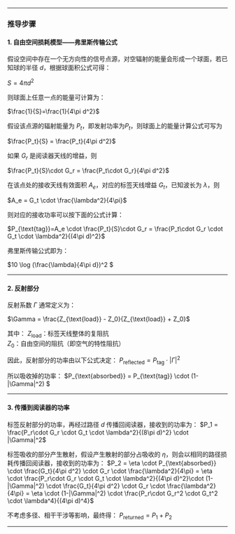 

---


### 推导步骤

#### 1. 自由空间损耗模型——弗里斯传输公式
假设空间中存在一个无方向性的信号点源，对空辐射的能量会形成一个球面，若已知球的半径 $d$，根据球面积公式可得：

$S = 4\pi d^2$

则球面上任意一点的能量可计算为：

$\frac{1}{S}=\frac{1}{4\pi d^2}$

假设该点源的辐射能量为 $P_{t}$，即发射功率为$P_{t}$，则球面上的能量计算公式可写为

$\frac{P_t}{S} = \frac{P_t}{4\pi d^2}$

如果 $G_r$ 是阅读器天线的增益，则

$\frac{P_t}{S}\cdot G_r = \frac{P_t\cdot G_r}{4\pi d^2}$

在该点处的接收天线有效面积 $A_{e}$，对应的标签天线增益 $G_{t}$，已知波长为 $\lambda$，则

$A_e = G_t \cdot \frac{\lambda^2}{4\pi}$

则对应的接收功率可以按下面的公式计算：

$P_{\text{tag}}=A_e \cdot \frac{P_t}{S}\cdot G_r = \frac{P_t\cdot G_r \cdot G_t \cdot \lambda^2}{(4\pi d)^2}$

弗里斯传输公式即为：

$10 \log (\frac{\lambda}{4\pi d})^2 $

---


#### 2. 反射部分


反射系数 $\Gamma$ 通常定义为：

$\Gamma = \frac{Z_{\text{load}} - Z_0}{Z_{\text{load}} + Z_0}$


其中：
$Z_{\text{load}}$：标签天线整体的复阻抗
$Z_0$：自由空间的阻抗（即空气的特性阻抗）

因此，反射部分的功率由以下公式决定： 
$P_{\text{reflected}} = P_{\text{tag}} \cdot |\Gamma|^2$

所以吸收掉的功率：
$P_{\text{absorbed}} = P_{\text{tag}} \cdot (1-|\Gamma|^2) $

---


#### 3. 传播到阅读器的功率
标签反射部分的功率，再经过路径 $d$ 传播回阅读器，接收到的功率为：
$P_1 = \frac{P_r\cdot G_r \cdot G_t \cdot \lambda^2}{(8\pi d)^2} \cdot |\Gamma|^2$


标签吸收的部分产生散射，假设产生散射的部分占吸收的 $\eta$，则会以相同的路径损耗传播回阅读器，接收到的功率为： 
$P_2 = \eta \cdot P_{\text{absorbed}} \cdot \frac{G_t}{4\pi d^2} \cdot G_r \cdot \frac{\lambda^2}{4\pi} = \eta \cdot \frac{P_r\cdot G_r \cdot G_t \cdot \lambda^2}{(4\pi d)^2}\cdot (1-|\Gamma|^2) \cdot \frac{G_t}{4\pi d^2} \cdot G_r \cdot \frac{\lambda^2}{4\pi} = \eta \cdot (1-|\Gamma|^2) \cdot \frac{P_r\cdot G_r^2 \cdot G_t^2 \cdot \lambda^4}{(4\pi d)^4}$

不考虑多径、相干干涉等影响，最终得：
$P_{\text{returned}} = P_1+P_2$



---


